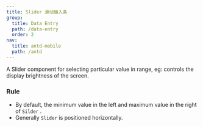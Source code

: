 ```yaml
---
title: Slider 滑动输入条
group:
  title: Data Entry
  path: /data-entry
  order: 2
nav:
  title: antd-mobile
  path: /antd
---
```


A Slider component for selecting particular value in range, eg: controls the display brightness of the screen.

### Rule
- By default, the minimum value in the left and maximum value in the right of `Silder` .
- Generally `Slider` is positioned horizontally.

<code src="./demos/basic.tsx" />

<API/>